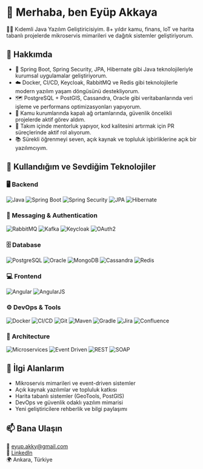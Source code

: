 # 👋 Merhaba, ben Eyüp Akkaya

👨‍💻 Kıdemli Java Yazılım Geliştiricisiyim. 8+ yıldır kamu, finans, IoT ve harita tabanlı projelerde mikroservis mimarileri ve dağıtık sistemler geliştiriyorum.

## 🚀 Hakkımda

- 🎯 Spring Boot, Spring Security, JPA, Hibernate gibi Java teknolojileriyle kurumsal uygulamalar geliştiriyorum.  
- ☁️ Docker, CI/CD, Keycloak, RabbitMQ ve Redis gibi teknolojilerle modern yazılım yaşam döngüsünü destekliyorum.  
- 🗺️ PostgreSQL + PostGIS, Cassandra, Oracle gibi veritabanlarında veri işleme ve performans optimizasyonları yapıyorum.  
- 🧭 Kamu kurumlarında kapalı ağ ortamlarında, güvenlik öncelikli projelerde aktif görev aldım.  
- 🧠 Takım içinde mentorluk yapıyor, kod kalitesini artırmak için PR süreçlerinde aktif rol alıyorum.  
- 📚 Sürekli öğrenmeyi seven, açık kaynak ve topluluk işbirliklerine açık bir yazılımcıyım.
## 🔧 Kullandığım ve Sevdiğim Teknolojiler

### 🖥️ Backend  
![Java](https://img.shields.io/badge/Java-ED8B00?style=for-the-badge&logo=java&logoColor=white)
![Spring Boot](https://img.shields.io/badge/Spring%20Boot-6DB33F?style=for-the-badge&logo=spring-boot&logoColor=white)
![Spring Security](https://img.shields.io/badge/Spring%20Security-6DB33F?style=for-the-badge&logo=spring&logoColor=white)
![JPA](https://img.shields.io/badge/JPA-007396?style=for-the-badge&logo=hibernate&logoColor=white)
![Hibernate](https://img.shields.io/badge/Hibernate-59666C?style=for-the-badge&logo=hibernate&logoColor=white)

### 🔗 Messaging & Authentication  
![RabbitMQ](https://img.shields.io/badge/RabbitMQ-FF6600?style=for-the-badge&logo=rabbitmq&logoColor=white)
![Kafka](https://img.shields.io/badge/Apache%20Kafka-231F20?style=for-the-badge&logo=apachekafka&logoColor=white)
![Keycloak](https://img.shields.io/badge/Keycloak-0071C5?style=for-the-badge&logo=keycloak&logoColor=white)
![OAuth2](https://img.shields.io/badge/OAuth2-292929?style=for-the-badge&logo=oauth&logoColor=white)

### 🗄️ Database  
![PostgreSQL](https://img.shields.io/badge/PostgreSQL-336791?style=for-the-badge&logo=postgresql&logoColor=white)
![Oracle](https://img.shields.io/badge/Oracle-F80000?style=for-the-badge&logo=oracle&logoColor=white)
![MongoDB](https://img.shields.io/badge/MongoDB-4EA94B?style=for-the-badge&logo=mongodb&logoColor=white)
![Cassandra](https://img.shields.io/badge/Cassandra-1287B1?style=for-the-badge&logo=apachecassandra&logoColor=white)
![Redis](https://img.shields.io/badge/Redis-DC382D?style=for-the-badge&logo=redis&logoColor=white)

### 💻 Frontend  
![Angular](https://img.shields.io/badge/Angular-DD0031?style=for-the-badge&logo=angular&logoColor=white)
![AngularJS](https://img.shields.io/badge/AngularJS-E23237?style=for-the-badge&logo=angularjs&logoColor=white)

### ⚙️ DevOps & Tools  
![Docker](https://img.shields.io/badge/Docker-2496ED?style=for-the-badge&logo=docker&logoColor=white)
![CI/CD](https://img.shields.io/badge/CI%2FCD-0A0A0A?style=for-the-badge&logo=githubactions&logoColor=white)
![Git](https://img.shields.io/badge/Git-F05032?style=for-the-badge&logo=git&logoColor=white)
![Maven](https://img.shields.io/badge/Maven-C71A36?style=for-the-badge&logo=apachemaven&logoColor=white)
![Gradle](https://img.shields.io/badge/Gradle-02303A?style=for-the-badge&logo=gradle&logoColor=white)
![Jira](https://img.shields.io/badge/Jira-0052CC?style=for-the-badge&logo=jira&logoColor=white)
![Confluence](https://img.shields.io/badge/Confluence-172B4D?style=for-the-badge&logo=confluence&logoColor=white)

### 🧱 Architecture  
![Microservices](https://img.shields.io/badge/Microservices-007ACC?style=for-the-badge&logo=microgenetics&logoColor=white)
![Event Driven](https://img.shields.io/badge/Event--Driven-555555?style=for-the-badge&logo=graphql&logoColor=white)
![REST](https://img.shields.io/badge/REST-25A162?style=for-the-badge&logo=rest&logoColor=white)
![SOAP](https://img.shields.io/badge/SOAP-0678BE?style=for-the-badge&logo=xml&logoColor=white)


## 📌 İlgi Alanlarım

- Mikroservis mimarileri ve event-driven sistemler  
- Açık kaynak yazılımlar ve topluluk katkısı  
- Harita tabanlı sistemler (GeoTools, PostGIS)  
- DevOps ve güvenlik odaklı yazılım mimarisi  
- Yeni geliştiricilere rehberlik ve bilgi paylaşımı  

## 📫 Bana Ulaşın

📧 [eyup.akky@gmail.com](mailto:eyup.akky@gmail.com)  
🔗 [LinkedIn]((https://www.linkedin.com/in/ey%C3%BCp-akkaya-3aa181108/))  
🌍 Ankara, Türkiye  
